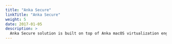 ```yaml
---
title: "Anka Secure"
linkTitle: "Anka Secure"
weight: 5
date: 2017-01-05
description: >
  Anka Secure solution is built on top of Anka macOS virtualization engine with features to create secure VMs and manage and distribute to the users.
---
```

